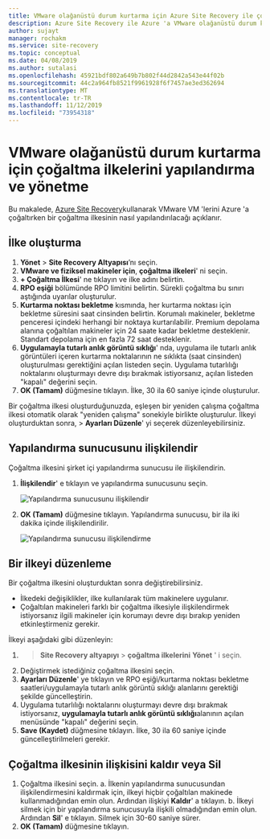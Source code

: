 ```yaml
---
title: VMware olağanüstü durum kurtarma için Azure Site Recovery ile çoğaltma ilkelerini ayarlama | Microsoft Docs
description: Azure Site Recovery ile Azure 'a VMware olağanüstü durum kurtarma için çoğaltma ayarlarının nasıl yapılandırılacağını açıklar.
author: sujayt
manager: rochakm
ms.service: site-recovery
ms.topic: conceptual
ms.date: 04/08/2019
ms.author: sutalasi
ms.openlocfilehash: 45921bdf802a649b7b802f44d2842a543e44f02b
ms.sourcegitcommit: 44c2a964fb8521f9961928f6f7457ae3ed362694
ms.translationtype: MT
ms.contentlocale: tr-TR
ms.lasthandoff: 11/12/2019
ms.locfileid: "73954318"
---
```

# <a name="configure-and-manage-replication-policies-for-vmware-disaster-recovery"></a>VMware olağanüstü durum kurtarma için çoğaltma ilkelerini yapılandırma ve yönetme

Bu makalede, [Azure Site Recovery](site-recovery-overview.md)kullanarak VMware VM 'lerini Azure 'a çoğaltırken bir çoğaltma ilkesinin nasıl yapılandırılacağı açıklanır.

## <a name="create-a-policy"></a>İlke oluşturma

1. **Yönet** > **Site Recovery Altyapısı**’nı seçin.
2. **VMware ve fiziksel makineler için**, **çoğaltma ilkeleri**' ni seçin.
3. **+ Çoğaltma İlkesi**' ne tıklayın ve ilke adını belirtin.
4. **RPO eşiği** bölümünde RPO limitini belirtin. Sürekli çoğaltma bu sınırı aştığında uyarılar oluşturulur.
5. **Kurtarma noktası bekletme** kısmında, her kurtarma noktası için bekletme süresini saat cinsinden belirtin. Korumalı makineler, bekletme penceresi içindeki herhangi bir noktaya kurtarılabilir. Premium depolama alanına çoğaltılan makineler için 24 saate kadar bekletme desteklenir. Standart depolama için en fazla 72 saat desteklenir.
6. **Uygulamayla tutarlı anlık görüntü sıklığı**' nda, uygulama ile tutarlı anlık görüntüleri içeren kurtarma noktalarının ne sıklıkta (saat cinsinden) oluşturulması gerektiğini açılan listeden seçin. Uygulama tutarlılığı noktalarını oluşturmayı devre dışı bırakmak istiyorsanız, açılan listeden "kapalı" değerini seçin.
7. **OK (Tamam)** düğmesine tıklayın. İlke, 30 ila 60 saniye içinde oluşturulur.

Bir çoğaltma ilkesi oluşturduğunuzda, eşleşen bir yeniden çalışma çoğaltma ilkesi otomatik olarak "yeniden çalışma" sonekiyle birlikte oluşturulur. İlkeyi oluşturduktan sonra, > **Ayarları Düzenle**' yi seçerek düzenleyebilirsiniz.

## <a name="associate-a-configuration-server"></a>Yapılandırma sunucusunu ilişkilendir

Çoğaltma ilkesini şirket içi yapılandırma sunucusu ile ilişkilendirin.

1. **İlişkilendir**' e tıklayın ve yapılandırma sunucusunu seçin.

    ![Yapılandırma sunucusunu ilişkilendir](./media/vmware-azure-set-up-replication/associate1.png)
2. **OK (Tamam)** düğmesine tıklayın. Yapılandırma sunucusu, bir ila iki dakika içinde ilişkilendirilir.

    ![Yapılandırma sunucusu ilişkilendirme](./media/vmware-azure-set-up-replication/associate2.png)

## <a name="edit-a-policy"></a>Bir ilkeyi düzenleme

Bir çoğaltma ilkesini oluşturduktan sonra değiştirebilirsiniz.

- İlkedeki değişiklikler, ilke kullanılarak tüm makinelere uygulanır.
- Çoğaltılan makineleri farklı bir çoğaltma ilkesiyle ilişkilendirmek istiyorsanız ilgili makineler için korumayı devre dışı bırakıp yeniden etkinleştirmeniz gerekir.

İlkeyi aşağıdaki gibi düzenleyin:
1.  > **Site Recovery altyapıyı** > **çoğaltma ilkelerini** **Yönet** ' i seçin.
2. Değiştirmek istediğiniz çoğaltma ilkesini seçin.
3. **Ayarları Düzenle**' ye tıklayın ve RPO eşiği/kurtarma noktası bekletme saatleri/uygulamayla tutarlı anlık görüntü sıklığı alanlarını gerektiği şekilde güncelleştirin.
4. Uygulama tutarlılığı noktalarını oluşturmayı devre dışı bırakmak istiyorsanız, **uygulamayla tutarlı anlık görüntü sıklığı**alanının açılan menüsünde "kapalı" değerini seçin.
5. **Save (Kaydet)** düğmesine tıklayın. İlke, 30 ila 60 saniye içinde güncelleştirilmeleri gerekir.



## <a name="disassociate-or-delete-a-replication-policy"></a>Çoğaltma ilkesinin ilişkisini kaldır veya Sil

1. Çoğaltma ilkesini seçin.
    a. İlkenin yapılandırma sunucusundan ilişkilendirmesini kaldırmak için, ilkeyi hiçbir çoğaltılan makinede kullanmadığından emin olun. Ardından ilişkiyi **Kaldır**' a tıklayın.
    b. İlkeyi silmek için bir yapılandırma sunucusuyla ilişkili olmadığından emin olun. Ardından **Sil**' e tıklayın. Silmek için 30-60 saniye sürer.
2. **OK (Tamam)** düğmesine tıklayın.
